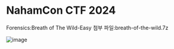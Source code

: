 # NahamCon CTF 2024
Forensics:Breath of The Wild-Easy
첨부 파일:breath-of-the-wild.7z

![image](https://github.com/VKUOCA/CTF-Write-Up/assets/128664025/b59b51d4-db09-4e80-9090-489a326bbbca)





